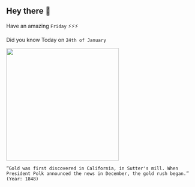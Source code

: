 ## Hey there 👋
Have an amazing `Friday` ⚡⚡⚡

Did you know Today on `24th of January`
 
 [<img src="https://i.pinimg.com/564x/f7/cf/48/f7cf4804e7a66efbcba59db85ef7f8fb--gold-rush-marshalls.jpg" width="300" />](https://en.wikipedia.org/wiki/California_Gold_Rush) 
 ```
“Gold was first discovered in California, in Sutter's mill. When President Polk announced the news in December, the gold rush began.” (Year: 1848)
```
